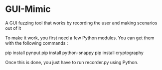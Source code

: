 # GUI-Mimic
A GUI fuzzing tool that works by recording the user and making scenarios out of it

To make it work, you first need a few Python modules. You can get them with the following commands :

pip install pynput
pip install python-snappy
pip install cryptography

Once this is done, you just have to run recorder.py using Python.